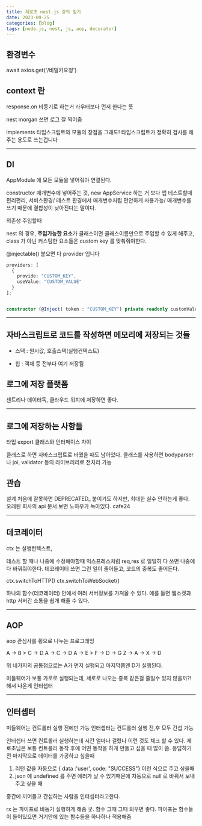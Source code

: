 ```yaml
---
title: 제로초 nest.js 강의 필기
date: 2023-09-25
categories: [blog]
tags: [node.js, nest, js, aop, decorator]
---
```


## 환경변수

await axios.get('/비밀키요청')

## context 란

response.on 비동기로 하는거 라우터보다 먼저 한다는 뜻

nest morgan 쓰면 로그 잘 찍어줌

implements 타입스크립트와 모듈의 장점을 그래도! 타입스크립트가 정확히 검사를 해주는 용도로 쓰는겁니다

---

## DI

AppModule 에 모든 모듈을 넣어줘야 연결된다.

constructor 매개변수에 넣어주는 것, new AppService 하는 거 보다 앱 테스트할때 편리편리, 서비스환경/ 테스트 환경에서 매개변수처럼 편안하게 사용가능/ 매개변수를 쓰기 때문에 결합성이 낮아진다는 말이다.

의존성 주입할때

nest 의 경우,
**주입가능한 요소**가 클래스이면 클래스이름만으로 주입할 수 있게 해주고, class 가 아닌 커스텀한 요소들은 custom key 를 맞춰줘야한다.

@injectable() 붙으면 다 provider 입니다

```ts
providers: [
  {
    provide: "CUSTOM_KEY",
    useValue: "CUSTOM_VALUE"
  }
];
```

```ts

constructor (@Inject( token : "CUSTOM_KEY") private readonly customValue){}
```

---

## 자바스크립트로 코드를 작성하면 메모리에 저장되는 것들

- 스택 : 원시값, 호출스택(실행컨텍스트)

- 힙 : 객체 등 전부다 여기 저장됨

## 로그에 저장 플랫폼

센트리나 데이터독, 클라우드 워치에 저장하면 좋다.

---

## 로그에 저장하는 사항들

타입 export 클래스와 인터페이스 차이

클래스로 하면 자바스크립트로 바꿨을 때도 남아있다.
클래스를 사용하면 bodyparser 나 joi, validator 등의 라이브러리로 전처리 가능

## 관습

설계 처음에 잘못하면 DEPRECATED\_ 붙이기도 하지만, 최대한 실수 안하는게 좋다.
오래된 회사의 api 문서 보면 노하우가 녹아있다. cafe24

---

## 데코레이터

ctx 는 실행컨텍스트,

테스트 할 때나 나중에 수정해야할때 익스프레스처럼 req,res 로 일일히 다 쓰면 나중에 다 바꿔줘야한다.
데코레이터 쓰면 그런 일이 줄어들고, 코드의 중복도 줄어든다.

ctx.switchToHTTP()
ctx.switchToWebSocket()

하나의 함수(데코레이터) 안에서 여러 서버정보를 가져올 수 있다. 예를 들면 웹소켓과 http 서버간 소통을 쉽개 해줄 수 있다.

---

## AOP

aop 관심사를 횡으로 나누는 프로그래밍

A -> B > C -> D
A -> C -> D
A -> E > F -> D -> G
Z -> A -> X -> D

위 네가지의 공통점으로는 A가 먼저 실행되고 마지막쯤엔 D가 실행된다.

미들웨어가 보통 가로로 실행되는데, 세로로 나오는 중복 같은걸 줄일수 있지 않을까?! 해서 나온게 인터셉터

---

## 인터셉터

미들웨어는 컨트롤러 실행 전에만 가능
인터셉터는 컨트롤러 실행 전,후 모두 간섭 가능

인터셉터 쓰면 컨트롤러 실행하는데 시간 얼마나 걸렸나 이런 것도 체크 할 수 있다.
제로초님은 보통 컨트롤러 동작 후에 어떤 동작을 하게 만들고 싶을 때 많이 씀.
응답하기 전 마지막으로 데이터를 가공하고 싶을때

1. 리턴 값을 자동으로 { data :'user', code: "SUCCESS"} 이런 식으로 주고 싶을때
2. json 에 undefined 를 주면 에러가 날 수 있기때문에 자동으로 null 로 바꿔서 보내주고 싶을 때

중간에 끼어들고 간섭하는 사람을 인터셉터라고한다.

rx 는 파이프로 비동기 실행하게 해줌 굿. 함수 그때 그때 외우면 좋다.
파이프는 함수들이 들어있으면 거기안에 있는 함수들을 하나하나 적용해줌
